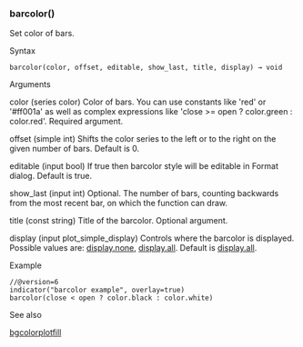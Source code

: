 ### barcolor()

Set color of bars.

Syntax

```
barcolor(color, offset, editable, show_last, title, display) → void
```

Arguments

color (series color) Color of bars. You can use constants like 'red' or '#ff001a' as well as complex expressions like 'close >= open ? color.green : color.red'. Required argument.

offset (simple int) Shifts the color series to the left or to the right on the given number of bars. Default is 0.

editable (input bool) If true then barcolor style will be editable in Format dialog. Default is true.

show\_last (input int) Optional. The number of bars, counting backwards from the most recent bar, on which the function can draw.

title (const string) Title of the barcolor. Optional argument.

display (input plot\_simple\_display) Controls where the barcolor is displayed. Possible values are: [display.none](#const_display.none), [display.all](#const_display.all). Default is [display.all](#const_display.all).

Example

```
//@version=6  
indicator("barcolor example", overlay=true)  
barcolor(close < open ? color.black : color.white)
```

See also

[bgcolor](#fun_bgcolor)[plot](#fun_plot)[fill](#fun_fill)
